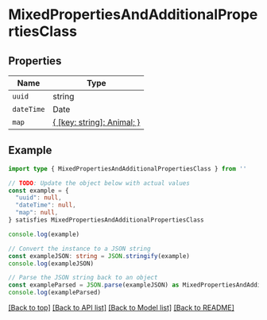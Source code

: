 
# MixedPropertiesAndAdditionalPropertiesClass


## Properties

Name | Type
------------ | -------------
`uuid` | string
`dateTime` | Date
`map` | [{ [key: string]: Animal; }](Animal.md)

## Example

```typescript
import type { MixedPropertiesAndAdditionalPropertiesClass } from ''

// TODO: Update the object below with actual values
const example = {
  "uuid": null,
  "dateTime": null,
  "map": null,
} satisfies MixedPropertiesAndAdditionalPropertiesClass

console.log(example)

// Convert the instance to a JSON string
const exampleJSON: string = JSON.stringify(example)
console.log(exampleJSON)

// Parse the JSON string back to an object
const exampleParsed = JSON.parse(exampleJSON) as MixedPropertiesAndAdditionalPropertiesClass
console.log(exampleParsed)
```

[[Back to top]](#) [[Back to API list]](../README.md#api-endpoints) [[Back to Model list]](../README.md#models) [[Back to README]](../README.md)


